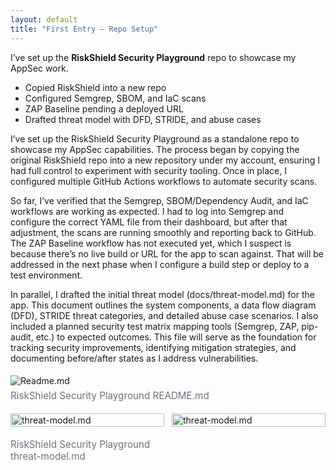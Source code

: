 ```yaml
---
layout: default
title: "First Entry — Repo Setup"
---
```


I’ve set up the **RiskShield Security Playground** repo to showcase my AppSec work.  
- Copied RiskShield into a new repo  
- Configured Semgrep, SBOM, and IaC scans  
- ZAP Baseline pending a deployed URL  
- Drafted threat model with DFD, STRIDE, and abuse cases  

I’ve set up the RiskShield Security Playground as a standalone repo to showcase my AppSec capabilities. The process began by copying the original RiskShield repo into a new repository under my account, ensuring I had full control to experiment with security tooling. Once in place, I configured multiple GitHub Actions workflows to automate security scans.

So far, I’ve verified that the Semgrep, SBOM/Dependency Audit, and IaC workflows are working as expected. I had to log into Semgrep and configure the correct YAML file from their dashboard, but after that adjustment, the scans are running smoothly and reporting back to GitHub. The ZAP Baseline workflow has not executed yet, which I suspect is because there’s no live build or URL for the app to scan against. That will be addressed in the next phase when I configure a build step or deploy to a test environment.

In parallel, I drafted the initial threat model (docs/threat-model.md) for the app. This document outlines the system components, a data flow diagram (DFD), STRIDE threat categories, and detailed abuse case scenarios. I also included a planned security test matrix mapping tools (Semgrep, ZAP, pip-audit, etc.) to expected outcomes. This file will serve as the foundation for tracking security improvements, identifying mitigation strategies, and documenting before/after states as I address vulnerabilities.

<figure style="margin:1.2rem 0;">
  <img src="{{ site.baseurl }}/assets/images/posts_imgs/repo_README.png"
       alt="Readme.md" style="max-width:100%;height:auto;">
  <figcaption style="color:#6a737d;font-size:.95rem;margin-top:.4rem;">
    RiskShield Security Playground README.md
  </figcaption>
</figure>


<div style="display:grid;grid-template-columns:repeat(auto-fit,minmax(240px,1fr));gap:12px;">
  <img src="{{ site.baseurl }}/assets/images/posts_imgs/threat-model.png" alt="threat-model.md" style="width:100%;height:auto;">
  <img src="{{ site.baseurl }}/assets/images/posts_imgs/threatmodel2.png"  alt="threat-model.md"  style="width:100%;height:auto;">
   <figcaption style="color:#6a737d;font-size:.95rem;margin-top:.4rem;">
       RiskShield Security Playground threat-model.md
  </figcaption>
</div>
